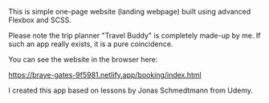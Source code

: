 This is simple one-page website (landing webpage) built using advanced Flexbox and SCSS.

Please note the trip planner "Travel Buddy" is completely made-up by me. If such an app really exists, it is a pure coincidence.

You can see the website in the browser here:

https://brave-gates-9f5981.netlify.app/booking/index.html

I created this app based on lessons by Jonas Schmedtmann from Udemy.
